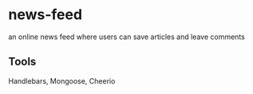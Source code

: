 # news-feed

an online news feed where users can save articles and leave comments

## Tools

Handlebars, Mongoose, Cheerio
